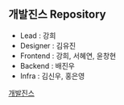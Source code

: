 ## 개발진스 Repository
- Lead : 강희
- Designer : 김유진
- Frontend : 강희, 서혜연, 윤창현
- Backend : 배진우
- Infra : 김신우, 홍은영

	
[개발진스](https://devjeans.dev-hee.com)

